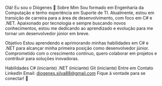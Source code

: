 Olá! Eu sou o Diógenes 👋
Sobre Mim
Sou formado em Engenharia da Computação e tenho experiência em Suporte de TI. Atualmente, estou em transição de carreira para a área de desenvolvimento, com foco em C# e .NET. Apaixonado por tecnologia e sempre buscando novos conhecimentos, estou me dedicando ao aprendizado e evolução para me tornar um desenvolvedor júnior em breve.

Objetivo
Estou aprendendo e aprimorando minhas habilidades em C# e .NET para alcançar minha primeira posição como desenvolvedor júnior. Comprometido com o crescimento contínuo, quero colaborar em projetos e contribuir para soluções inovadoras.

Habilidades
C# (iniciante)
.NET (iniciante)
Git (iniciante)
Entre em Contato
LinkedIn
Email: diogenes.silva88@gmail.com
Fique à vontade para se conectar! 🚀
